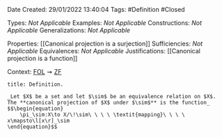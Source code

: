 <br />
<br />

Date Created: 29/01/2022 13:40:04
Tags: #Definition #Closed 

Types: _Not Applicable_
Examples: _Not Applicable_
Constructions: _Not Applicable_
Generalizations: _Not Applicable_

Properties: [[Canonical projection is a surjection]]
Sufficiencies: _Not Applicable_
Equivalences: _Not Applicable_
Justifications: [[Canonical projection is a function]]

Context: [$\textrm{FOL}$](obsidian://open?file=First%20Order%20Logic)$\,\,\rightsquigarrow\,\,$[$\textrm{ZF}$](obsidian://open?file=Zermelo-Fraenkel%20Set%20Theory)

``` ad-Definition
title: Definition.

_Let $X$ be a set and let $\sim$ be an equivalence relation on $X$. The **canonical projection of $X$ under $\sim$** is the function_
$$\begin{equation}
    \pi_\sim:X\to X/\!\sim\ \ \ \ \textit{mapping}\ \ \ \ x\mapsto\l[x\r]_\sim
\end{equation}$$

```
